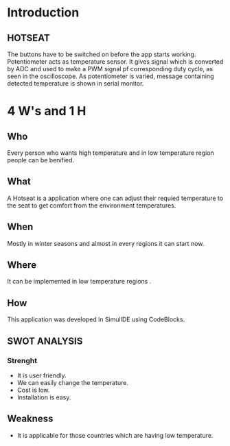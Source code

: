 # Introduction
## HOTSEAT

The buttons have to be switched on before the app starts working. Potentiometer acts as temperature sensor. It gives signal which is converted by ADC and used to make a PWM signal pf corresponding duty cycle, as seen in the oscilloscope. As potentiometer is varied, message containing detected temperature is shown in serial monitor.
# 4 W's and 1 H

## Who
Every person who wants high temperature and in low temperature region people can be benified.

## What
A Hotseat is a application where one can adjust their requied temperature to the seat to get comfort from the environment temperatures.

## When

Mostly in winter seasons and almost in every regions it can start now.

## Where

It can be implemented in low temperature regions . 

## How

This application was developed in SimulIDE using CodeBlocks. 
## SWOT ANALYSIS
### Strenght
- It is user friendly.
- We can easily change the temperature.
- Cost is low.
- Installation is easy.
## Weakness
- It is applicable for those countries which are having low temperature.



